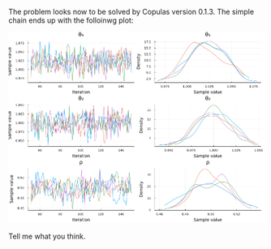 The problem looks now to be solved by Copulas version 0.1.3. The simple chain ends up with the folloinwg plot: 

![Image](plot.png)

Tell me what you think. 